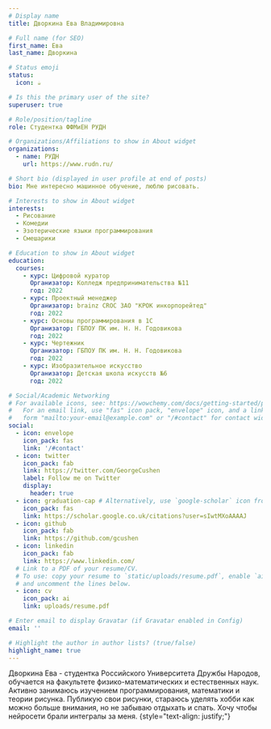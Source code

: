 ```yaml
---
# Display name
title: Дворкина Ева Владимировна

# Full name (for SEO)
first_name: Ева
last_name: Дворкина

# Status emoji
status:
  icon: ☕️

# Is this the primary user of the site?
superuser: true

# Role/position/tagline
role: Студентка ФФМиЕН РУДН

# Organizations/Affiliations to show in About widget
organizations:
  - name: РУДН
    url: https://www.rudn.ru/

# Short bio (displayed in user profile at end of posts)
bio: Мне интересно машинное обучение, люблю рисовать. 

# Interests to show in About widget
interests:
  - Рисование
  - Комедии
  - Эзотерические языки программирования
  - Смешарики

# Education to show in About widget
education:
  courses:
    - курс: Цифровой куратор 
      Организатор: Колледж предпринимательства №11
      год: 2022
    - курс: Проектный менеджер
      Организатор: brainz CROC ЗАО "КРОК инкорпорейтед"
      год: 2022
    - курс: Основы программирования в 1С
      Организатор: ГБПОУ ПК им. Н. Н. Годовикова
      год: 2022
    - курс: Чертежник
      Организатор: ГБПОУ ПК им. Н. Н. Годовикова
      год: 2022
    - курс: Изобразительное искусство
      Организатор: Детская школа искусств №6
      год: 2022

# Social/Academic Networking
# For available icons, see: https://wowchemy.com/docs/getting-started/page-builder/#icons
#   For an email link, use "fas" icon pack, "envelope" icon, and a link in the
#   form "mailto:your-email@example.com" or "/#contact" for contact widget.
social:
  - icon: envelope
    icon_pack: fas
    link: '/#contact'
  - icon: twitter
    icon_pack: fab
    link: https://twitter.com/GeorgeCushen
    label: Follow me on Twitter
    display:
      header: true
  - icon: graduation-cap # Alternatively, use `google-scholar` icon from `ai` icon pack
    icon_pack: fas
    link: https://scholar.google.co.uk/citations?user=sIwtMXoAAAAJ
  - icon: github
    icon_pack: fab
    link: https://github.com/gcushen
  - icon: linkedin
    icon_pack: fab
    link: https://www.linkedin.com/
  # Link to a PDF of your resume/CV.
  # To use: copy your resume to `static/uploads/resume.pdf`, enable `ai` icons in `params.yaml`,
  # and uncomment the lines below.
  - icon: cv
    icon_pack: ai
    link: uploads/resume.pdf

# Enter email to display Gravatar (if Gravatar enabled in Config)
email: ''

# Highlight the author in author lists? (true/false)
highlight_name: true
---
```


Дворкина Ева - студентка Российского Университета Дружбы Народов, обучается на факультете физико-математических и естественных наук. Активно занимаюсь изучением программирования, математики и теории рисунка. Публикую свои рисунки, стараюсь уделять хобби как можно больше внимания, но не забываю отдыхать и спать. Хочу чтобы нейросети брали интегралы за меня.
{style="text-align: justify;"}
